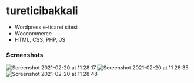 # tureticibakkali

- Wordpress e-ticaret sitesi
- Woocommerce 
- HTML, CSS, PHP, JS


### Screenshots



![Screenshot 2021-02-20 at 11 28 17](https://user-images.githubusercontent.com/47864126/108589608-305f1080-7370-11eb-9385-bd0643230e74.png)
![Screenshot 2021-02-20 at 11 28 35](https://user-images.githubusercontent.com/47864126/108589611-335a0100-7370-11eb-9f17-84bdfd95032b.png)
![Screenshot 2021-02-20 at 11 28 48](https://user-images.githubusercontent.com/47864126/108589619-37861e80-7370-11eb-94e1-635dca37c2b5.png)

